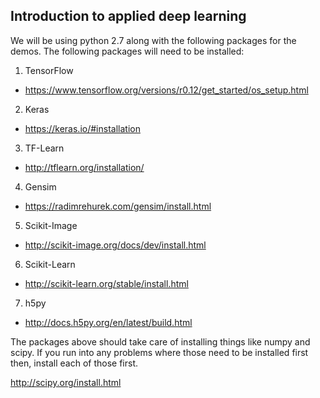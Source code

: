## Introduction to applied deep learning

We will be using python 2.7 along with the following packages for the demos. The following packages will need to be installed:

1. TensorFlow
  * https://www.tensorflow.org/versions/r0.12/get_started/os_setup.html
2. Keras
  * https://keras.io/#installation
3. TF-Learn
  * http://tflearn.org/installation/
4. Gensim
  * https://radimrehurek.com/gensim/install.html
5. Scikit-Image
  * http://scikit-image.org/docs/dev/install.html
6. Scikit-Learn
  * http://scikit-learn.org/stable/install.html
7. h5py
  * http://docs.h5py.org/en/latest/build.html

The packages above should take care of installing things like numpy and scipy. If you run into any problems where those need to be installed first then, install each of those first.

http://scipy.org/install.html
